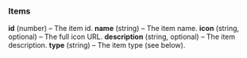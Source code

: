 ### Items

**id** (number) – The item id.
**name** (string) – The item name.
**icon** (string, optional) – The full icon URL.
**description** (string, optional) – The item description.
**type** (string) – The item type (see below).